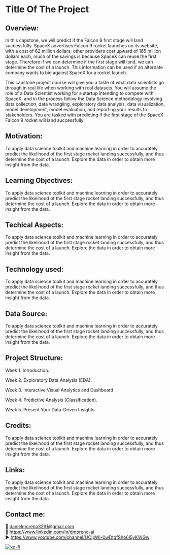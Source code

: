 # Title Of The Project

## Overview:
In this capstone, we will predict if the Falcon 9 first stage will land successfully. SpaceX advertises Falcon 9 rocket launches on its website, with a cost of 62 million dollars; other providers cost upward of 165 million dollars each, much of the savings is because SpaceX can reuse the first stage. Therefore if we can determine if the first stage will land, we can determine the cost of a launch. This information can be used if an alternate company wants to bid against SpaceX for a rocket launch.

This capstone project course will give you a taste of what data scientists go through in real life when working with real datasets. You will assume the role of a Data Scientist working for a startup intending to compete with SpaceX, and in the process follow the Data Science methodology involving data collection, data wrangling, exploratory data analysis, data visualization, model development, model evaluation, and reporting your results to stakeholders. You are tasked with predicting if the first stage of the SpaceX Falcon 9 rocket will land successfully.

## Motivation:
To apply data science toolkit and machine learning in order to accurately predict the likelihood of the first stage rocket landing successfully, and thus determine the cost of a launch.
Explore the data in order to obtain more insight from the data.

## Learning Objectives:
To apply data science toolkit and machine learning in order to accurately predict the likelihood of the first stage rocket landing successfully, and thus determine the cost of a launch.
Explore the data in order to obtain more insight from the data.

## Techical Aspects:
To apply data science toolkit and machine learning in order to accurately predict the likelihood of the first stage rocket landing successfully, and thus determine the cost of a launch.
Explore the data in order to obtain more insight from the data.

## Technology used:
To apply data science toolkit and machine learning in order to accurately predict the likelihood of the first stage rocket landing successfully, and thus determine the cost of a launch.
Explore the data in order to obtain more insight from the data.

## Data Source:
To apply data science toolkit and machine learning in order to accurately predict the likelihood of the first stage rocket landing successfully, and thus determine the cost of a launch.
Explore the data in order to obtain more insight from the data.

## Project Structure:
Week 1. Introduction.

Week 2. Exploratory Data Analysis (EDA).

Week 3. Interactive Visual Analytics and Dashboard.

Week 4. Predictive Analysis (Classification).

Week 5. Present Your Data-Driven Insights.

## Credits:
To apply data science toolkit and machine learning in order to accurately predict the likelihood of the first stage rocket landing successfully, and thus determine the cost of a launch.
Explore the data in order to obtain more insight from the data.

## Links:
To apply data science toolkit and machine learning in order to accurately predict the likelihood of the first stage rocket landing successfully, and thus determine the cost of a launch.
Explore the data in order to obtain more insight from the data.

## Contact me:
📨  danielmoreno3291@gmail.com  
🤵  https://www.linkedin.com/in/dmoreno-ai    
▶   https://www.youtube.com/channel/UCIpWi-0wDtgfSho6l5yKWGw

[![ko-fi](https://ko-fi.com/img/githubbutton_sm.svg)](https://ko-fi.com/dmoreno_ai)
